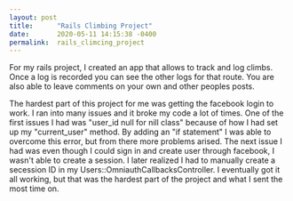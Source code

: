 ```yaml
---
layout: post
title:      "Rails Climbing Project"
date:       2020-05-11 14:15:38 -0400
permalink:  rails_climcing_project
---
```




For my rails project, I created an app that allows to track and log climbs. Once a log is recorded you can see the other logs for that route. You are also able to leave comments on your own and other peoples posts.

The hardest part of this project for me was getting the facebook login to work. I ran into many issues and it broke my code a lot of times. One of the first issues I had was "user_id null for nill class" because of how I had set up my "current_user" method. By adding an "if statement" I was able to overcome this error, but from there more problems arised. The next issue I had was even though I could sign in and create user through facebook, I wasn't able to create a session. I later realized I had to manually create a secession ID in my Users::OmniauthCallbacksController. I eventually got it all working, but that was the hardest part of the project and what I sent the most time on.

